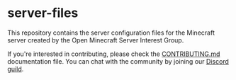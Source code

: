 # server-files

This repository contains the server configuration files for the Minecraft server created by the Open Minecraft Server Interest Group.

If you're interested in contributing, please check the [CONTRIBUTING.md](./CONTRIBUTING.md) documentation file.
You can chat with the community by joining our [Discord guild](https://discord.gg/Y7jShMBTh6).